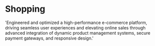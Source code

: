 # Shopping
'Engineered and optimized a high-performance e-commerce platform, driving seamless user experiences and elevating online sales through advanced integration of dynamic product management systems, secure payment gateways, and responsive design.'
